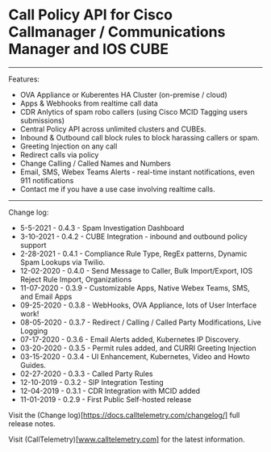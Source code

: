 # Call Policy API for Cisco Callmanager / Communications Manager and IOS CUBE

---

Features:

- OVA Appliance or Kuberentes HA Cluster (on-premise / cloud)
- Apps & Webhooks from realtime call data
- CDR Anlytics of spam robo callers (using Cisco MCID Tagging users submissions)
- Central Policy API across unlimited clusters and CUBEs.
- Inbound & Outbound call block rules to block harassing callers or spam.
- Greeting Injection on any call
- Redirect calls via policy
- Change Calling / Called Names and Numbers
- Email, SMS, Webex Teams Alerts - real-time instant notifications, even 911 notifications
- Contact me if you have a use case involving realtime calls.

---

Change log:

- 5-5-2021 - 0.4.3 - Spam Investigation Dashboard
- 3-10-2021 - 0.4.2 - CUBE Integration - inbound and outbound policy support
- 2-28-2021 - 0.4.1 - Compliance Rule Type, RegEx patterns, Dynamic Spam Lookups via Twilio.
- 12-02-2020 - 0.4.0 - Send Message to Caller, Bulk Import/Export, IOS Reject Rule Import, Organizations
- 11-07-2020 - 0.3.9 - Customizable Apps, Native Webex Teams, SMS, and Email Apps
- 09-25-2020 - 0.3.8 - WebHooks, OVA Appliance, lots of User Interface work!
- 08-05-2020 - 0.3.7 - Redirect / Calling / Called Party Modifications, Live Logging
- 07-17-2020 - 0.3.6 - Email Alerts added, Kubernetes IP Discovery.
- 03-20-2020 - 0.3.5 - Permit rules added, and CURRI Greeting Injection
- 03-15-2020 - 0.3.4 - UI Enhancement, Kubernetes, Video and Howto Guides.
- 02-27-2020 - 0.3.3 - Called Party Rules
- 12-10-2019 - 0.3.2 - SIP Integration Testing
- 12-04-2019 - 0.3.1 - CDR Integration with MCID added
- 11-01-2019 - 0.2.9 - First Public Self-hosted release

Visit the (Change log)[https://docs.calltelemetry.com/changelog/] full release notes.

Visit (CallTelemetry)[www.calltelemetry.com] for the latest information.

